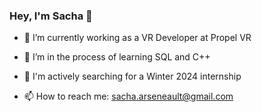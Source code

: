 ### Hey, I'm Sacha 🦕

<!--
**xsachax/xsachax** is a ✨ _special_ ✨ repository because its `README.md` (this file) appears on your GitHub profile.
Here are some ideas to get you started:
-->

- 🔭 I’m currently working as a VR Developer at Propel VR

- 🌱 I’m in the process of learning SQL and C++

- 🤔 I'm actively searching for a Winter 2024 internship

- 📫 How to reach me: sacha.arseneault@gmail.com

<!-- GITHUB STATS
![GitHub stats](https://github-readme-stats.vercel.app/api?username=xsachax&show_icons=true&theme=tokyonight)
-->

<!-- 
MOST USED LANGUAGES
![Top Langs](https://github-readme-stats.vercel.app/api/top-langs/?username=xsachax&theme=tokyonight)
-->
